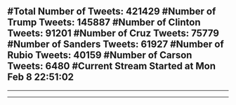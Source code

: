 #Total Number of Tweets: 421429 
#Number of Trump Tweets: 145887
#Number of Clinton Tweets: 91201
#Number of Cruz Tweets: 75779
#Number of Sanders Tweets: 61927
#Number of Rubio Tweets: 40159
#Number of Carson Tweets: 6480
#Current Stream Started at Mon Feb  8 22:51:02
---
---
---
